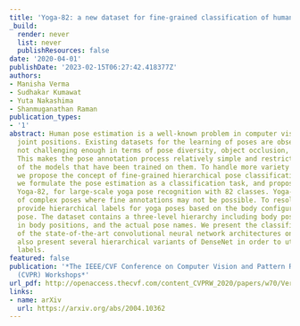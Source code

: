 ```yaml
---
title: 'Yoga-82: a new dataset for fine-grained classification of human poses'
_build:
  render: never
  list: never
  publishResources: false
date: '2020-04-01'
publishDate: '2023-02-15T06:27:42.418377Z'
authors:
- Manisha Verma
- Sudhakar Kumawat
- Yuta Nakashima
- Shanmuganathan Raman
publication_types:
- '1'
abstract: Human pose estimation is a well-known problem in computer vision to locate
  joint positions. Existing datasets for the learning of poses are observed to be
  not challenging enough in terms of pose diversity, object occlusion, and viewpoints.
  This makes the pose annotation process relatively simple and restricts the application
  of the models that have been trained on them. To handle more variety in human poses,
  we propose the concept of fine-grained hierarchical pose classification, in which
  we formulate the pose estimation as a classification task, and propose a dataset,
  Yoga-82, for large-scale yoga pose recognition with 82 classes. Yoga-82 consists
  of complex poses where fine annotations may not be possible. To resolve this, we
  provide hierarchical labels for yoga poses based on the body configuration of the
  pose. The dataset contains a three-level hierarchy including body positions, variations
  in body positions, and the actual pose names. We present the classification accuracy
  of the state-of-the-art convolutional neural network architectures on Yoga-82. We
  also present several hierarchical variants of DenseNet in order to utilize the hierarchical
  labels.
featured: false
publication: '*The IEEE/CVF Conference on Computer Vision and Pattern Recognition
  (CVPR) Workshops*'
url_pdf: http://openaccess.thecvf.com/content_CVPRW_2020/papers/w70/Verma_Yoga-82_A_New_Dataset_for_Fine-Grained_Classification_of_Human_Poses_CVPRW_2020_paper.pdf
links:
- name: arXiv
  url: https://arxiv.org/abs/2004.10362
---
```


